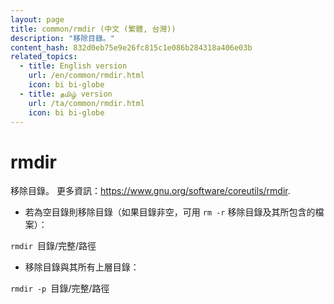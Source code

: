 ```yaml
---
layout: page
title: common/rmdir (中文 (繁體, 台灣))
description: "移除目錄。"
content_hash: 832d0eb75e9e26fc815c1e086b284318a406e03b
related_topics:
  - title: English version
    url: /en/common/rmdir.html
    icon: bi bi-globe
  - title: தமிழ் version
    url: /ta/common/rmdir.html
    icon: bi bi-globe
---
```

# rmdir

移除目錄。
更多資訊：<https://www.gnu.org/software/coreutils/rmdir>.

- 若為空目錄則移除目錄（如果目錄非空，可用 `rm -r` 移除目錄及其所包含的檔案）：

`rmdir `<span class="tldr-var badge badge-pill bg-dark-lm bg-white-dm text-white-lm text-dark-dm font-weight-bold">目錄/完整/路徑</span>

- 移除目錄與其所有上層目錄：

`rmdir -p `<span class="tldr-var badge badge-pill bg-dark-lm bg-white-dm text-white-lm text-dark-dm font-weight-bold">目錄/完整/路徑</span>
